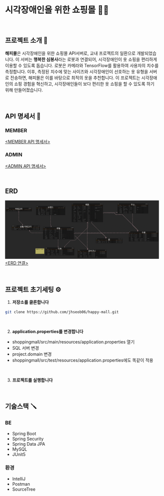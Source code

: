 시각장애인을 위한 쇼핑몰 😶‍🌫️
===
<br>

## 프로젝트 소개 🌟

**해피몰**은 시각장애인을 위한 쇼핑몰 API서버로, 교내 프로젝트의 일환으로 개발되었습니다. 이 서버는 **행복한 심봉사**라는 로봇과 연결되어, 시각장애인이 옷 쇼핑을 편리하게 이용할 수 있도록 돕습니다.
로봇은 카메라와 TensorFlow를 활용하여 사용자의 치수를 측정합니다. 이후, 측정된 치수에 맞는 사이즈와 시각장애인이 선호하는 옷 유형을 서버로 전송하면, 해피몰은 이를 바탕으로 최적의 옷을 추천합니다.
이 프로젝트는 시각장애인의 쇼핑 경험을 혁신하고, 시각장애인들이 보다 편리한  옷 쇼핑을 할 수 있도록 하기 위해 만들어졌습니다.

<br>

## API 명세서 📃

### MEMBER
[<MEMBER API 명세서>](https://mature-crow-b6f.notion.site/3af4834ac95d413f80c431d054618f79?v=5c12aaa85abb4f8fa7892ee860d0021e&pvs=74)

### ADMIN
[<ADMIN API 명세서>](https://mature-crow-b6f.notion.site/6f007d90125843bf96ff8375f7038f4a?v=80d0b69d6b3f40c0b71a71f4a296cbd7&pvs=4)

<br>

## ERD
![ERD](https://github.com/jhseob06/happy-mall/blob/main/erd.png)
[<ERD 연결>](https://www.erdcloud.com/d/Tgjz7iDzaZcG7TkR9)

<br>

## 프로젝트 초기세팅 ⚙️

1. **저장소를 클론합니다**
  ```bash
  git clone https://github.com/jhseob06/happy-mall.git
  ```
<br>

2. **application.properties를 변경합니다**
 - shoppingmall/src/main/resources/application.properties 열기
 - SQL 서버 변경
 - project.domain 변경
 - shoppingmall/src/test/resources/application.properties에도 똑같이 적용
<br>

3. **프로젝트를 실행합니다**

<br>

## 기술스택 🪛

### BE
- Spring Boot
- Spring Security
- Spring Data JPA
- MySQL
- JUnit5

### 환경
- IntelliJ
- Postman
- SourceTree
